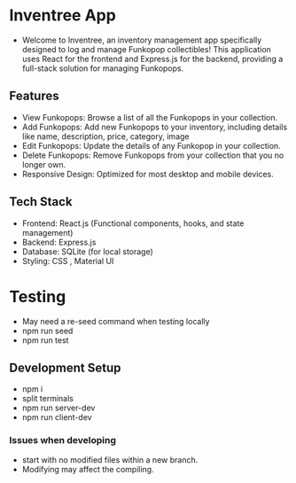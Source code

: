 # Inventree App

- Welcome to Inventree, an inventory management app specifically designed to log and manage Funkopop collectibles! This application uses React for the frontend and Express.js for the backend, providing a full-stack solution for managing Funkopops.


## Features

- View Funkopops: Browse a list of all the Funkopops in your collection.
- Add Funkopops: Add new Funkopops to your inventory, including details like name, description, price, category, image
- Edit Funkopops: Update the details of any Funkopop in your collection.
- Delete Funkopops: Remove Funkopops from your collection that you no longer own.
- Responsive Design: Optimized for most desktop and mobile devices.

## Tech Stack

- Frontend: React.js (Functional components, hooks, and state management)
- Backend: Express.js
- Database: SQLite (for local storage)
- Styling: CSS , Material UI

# Testing
- May need a re-seed command when testing locally
- npm run seed
- npm run test

## Development Setup
- npm i
- split terminals
- npm run server-dev 
- npm run client-dev

### Issues when developing
- start with no modified files within a new branch.
- Modifying may affect the compiling.
